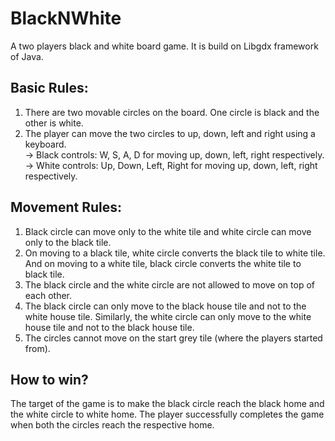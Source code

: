 # BlackNWhite
A two players black and white board game. It is build on Libgdx framework of Java.

## Basic Rules:

1. There are two movable circles on the board. One circle is black and the other is white.<br/>
2. The player can move the two circles to up, down, left and right using a keyboard.<br/>
-> Black controls: W, S, A, D for moving up, down, left, right respectively.<br/>
-> White controls: Up, Down, Left, Right for moving up, down, left, right respectively.<br/>

## Movement Rules:

1. Black circle can move only to the white tile and white circle can move only to the black tile.<br/>
2. On moving to a black tile, white circle converts the black tile to white tile. And on moving to a white tile, black circle converts the white tile to black tile.<br/>
3. The black circle and the white circle are not allowed to move on top of each other.<br/>
4. The black circle can only move to the black house tile and not to the white house tile. Similarly, the white circle can only move to the white house tile and not to the black house tile.<br/>
5. The circles cannot move on the start grey tile (where the players started from).<br/>

## How to win?

The target of the game is to make the black circle reach the black home and the white
circle to white home. The player successfully completes the game when both the circles
reach the respective home.
